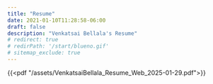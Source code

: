 ```yaml
---
title: "Resume"
date: 2021-01-10T11:28:58-06:00
draft: false
description: "Venkatsai Bellala's Resume"
# redirect: true
# redirPath: '/start/blueno.gif'
# sitemap_exclude: true
---
```

<!-- If you are not redirected, [click here](https://bellala.org/start/blueno.gif). -->

{{<pdf "/assets/VenkatsaiBellala_Resume_Web_2025-01-29.pdf">}}